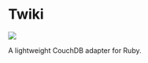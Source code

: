 # Twiki

<img src="http://img.myconfinedspace.com/wp-content/uploads/2007/09/twiki-wallpaper.jpg" />

A lightweight CouchDB adapter for Ruby.
